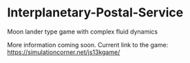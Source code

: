 # Interplanetary-Postal-Service
Moon lander type game with complex fluid dynamics

More information coming soon.
Current link to the game: https://simulationcorner.net/js13kgame/
